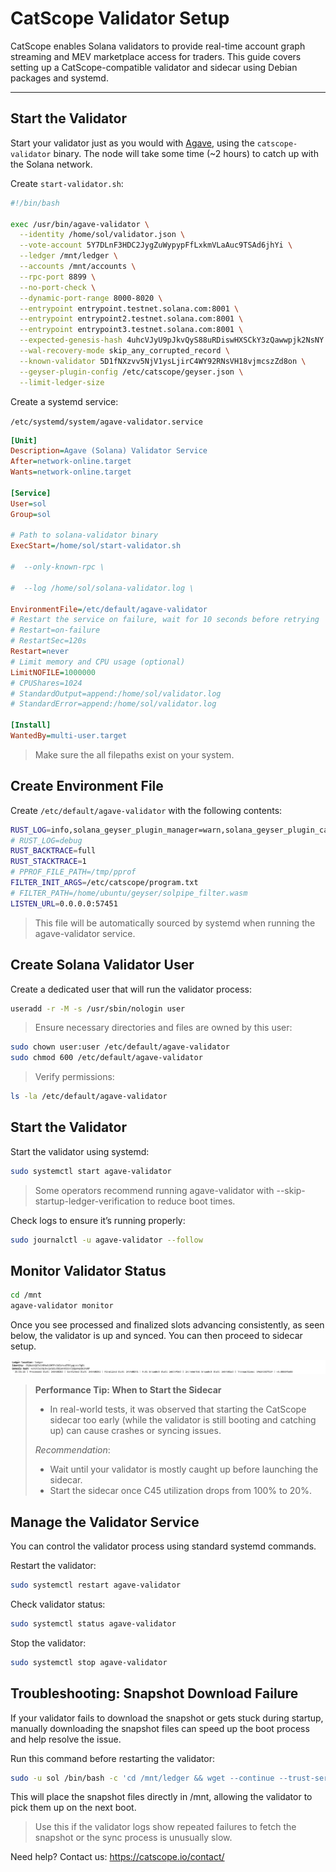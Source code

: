 # CatScope Validator Setup

CatScope enables Solana validators to provide real-time account graph streaming and MEV marketplace access for traders. This guide covers setting up a CatScope-compatible validator and sidecar using Debian packages and systemd.

---------

## Start the Validator

Start your validator just as you would with [Agave](https://github.com/anza-xyz/agave), using the `catscope-validator` binary. The node will take some time (~2 hours) to catch up with the Solana network.

Create `start-validator.sh`:
```bash
#!/bin/bash

exec /usr/bin/agave-validator \
  --identity /home/sol/validator.json \
  --vote-account 5Y7DLnF3HDC2JygZuWypypFfLxkmVLaAuc9TSAd6jhYi \
  --ledger /mnt/ledger \
  --accounts /mnt/accounts \
  --rpc-port 8899 \
  --no-port-check \
  --dynamic-port-range 8000-8020 \
  --entrypoint entrypoint.testnet.solana.com:8001 \
  --entrypoint entrypoint2.testnet.solana.com:8001 \
  --entrypoint entrypoint3.testnet.solana.com:8001 \
  --expected-genesis-hash 4uhcVJyU9pJkvQyS88uRDiswHXSCkY3zQawwpjk2NsNY \
  --wal-recovery-mode skip_any_corrupted_record \
  --known-validator 5D1fNXzvv5NjV1ysLjirC4WY92RNsVH18vjmcszZd8on \
  --geyser-plugin-config /etc/catscope/geyser.json \
  --limit-ledger-size
```
Create a systemd service:

`/etc/systemd/system/agave-validator.service`

```ini
[Unit]
Description=Agave (Solana) Validator Service                                         
After=network-online.target                                                          
Wants=network-online.target                                                          
                                                                                     
[Service]                                                                            
User=sol                                                                            
Group=sol                                                                           
                                                                                     
# Path to solana-validator binary                                                    
ExecStart=/home/sol/start-validator.sh

#  --only-known-rpc \

#  --log /home/sol/solana-validator.log \

EnvironmentFile=/etc/default/agave-validator                        
# Restart the service on failure, wait for 10 seconds before retrying
# Restart=on-failure                                                                   
# RestartSec=120s                                                                      
Restart=never                                         
# Limit memory and CPU usage (optional)                                              
LimitNOFILE=1000000                                                                  
# CPUShares=1024                                                                      
# StandardOutput=append:/home/sol/validator.log
# StandardError=append:/home/sol/validator.log

[Install]                 
WantedBy=multi-user.target
```
> Make sure the all filepaths exist on your system.


## Create Environment File

Create `/etc/default/agave-validator` with the following contents:

```bash
RUST_LOG=info,solana_geyser_plugin_manager=warn,solana_geyser_plugin_catscope=warn,catscope_tree=warn,catscope_primitive=warn,catscope_host=warn,catscope_primitive::server=warn,catscope_primitive::serverclient=warn
# RUST_LOG=debug
RUST_BACKTRACE=full
RUST_STACKTRACE=1
# PPROF_FILE_PATH=/tmp/pprof
FILTER_INIT_ARGS=/etc/catscope/program.txt
# FILTER_PATH=/home/ubuntu/geyser/solpipe_filter.wasm
LISTEN_URL=0.0.0.0:57451
```
> This file will be automatically sourced by systemd when running the agave-validator service.

## Create Solana Validator User

Create a dedicated user that will run the validator process:

```bash
useradd -r -M -s /usr/sbin/nologin user
```
> Ensure necessary directories and files are owned by this user:

```bash 
sudo chown user:user /etc/default/agave-validator
sudo chmod 600 /etc/default/agave-validator

```
> Verify permissions:
```bash
ls -la /etc/default/agave-validator
```

## Start the Validator

Start the validator using systemd:
```bash
sudo systemctl start agave-validator
```
> Some operators recommend running agave-validator with --skip-startup-ledger-verification to reduce boot times.

Check logs to ensure it’s running properly:

```bash
sudo journalctl -u agave-validator --follow
```

## Monitor Validator Status

```bash
cd /mnt
agave-validator monitor
```
Once you see processed and finalized slots advancing consistently, as seen below, the validator is up and synced. You can then proceed to sidecar setup.

![Validator Setup Screenshot](./validator-up.png)

> **Performance Tip: When to Start the Sidecar**
> - In real-world tests, it was observed that starting the CatScope sidecar too early (while the validator is still booting and catching up) can cause crashes or syncing issues.
>
> *Recommendation*:
> - Wait until your validator is mostly caught up before launching the sidecar.
> - Start the sidecar once C45 utilization drops from 100% to 20%.





## Manage the Validator Service
You can control the validator process using standard systemd commands.

Restart the validator:
```bash
sudo systemctl restart agave-validator
```
Check validator status:
```bash
sudo systemctl status agave-validator
```

Stop the validator:
```bash
sudo systemctl stop agave-validator
```

## Troubleshooting: Snapshot Download Failure
If your validator fails to download the snapshot or gets stuck during startup, manually downloading the snapshot files can speed up the boot process and help resolve the issue.

Run this command before restarting the validator:

```bash
sudo -u sol /bin/bash -c 'cd /mnt/ledger && wget --continue --trust-server-names http://198.244.253.220:9099/snapshot.tar.bz2 && wget --continue --trust-server-names http://198.244.253.220:9099/incremental-snapshot.tar.bz2'
```
This will place the snapshot files directly in /mnt, allowing the validator to pick them up on the next boot.

> Use this if the validator logs show repeated failures to fetch the snapshot or the sync process is unusually slow.




Need help? Contact us:
https://catscope.io/contact/